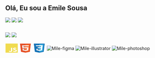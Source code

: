 ## Olá, Eu sou a Emile Sousa

<div> 
  <a href="https://www.instagram.com/mile_souss?igsh=MWI2N2o0bjl3aDR2aw==" target="_blank"><img src="https://img.shields.io/badge/-Instagram-%23E4405F?style=for-the-badge&logo=instagram&logoColor=white" target="_blank"></a>
  <a href = "mailto:emilesousadasilva38@gmail.com"><img src="https://img.shields.io/badge/-Gmail-%23333?style=for-the-badge&logo=gmail&logoColor=white" target="_blank"></a>
  <a href="https://www.linkedin.com/in/emile-sousa-150489211?utm_source=share&utm_campaign=share_via&utm_content=profile&utm_medium=android_app" target="_blank"><img src="https://img.shields.io/badge/-LinkedIn-%230077B5?style=for-the-badge&logo=linkedin&logoColor=white" target="_blank"></a>
  
</div>

##
<div>
<img height="180em" src = "https://github-readme-stats.vercel.app/api?username=emilesousa&show_icons=true&theme=tokyonight&pinclude_all_commits=true&count_private=true"/>
<img height="140em" src = "https://github-readme-stats.vercel.app/api/top-langs/?username=emilesousa&hide_progress=true&theme=tokyonight"/>
</div>


<div style="display: inline_block"><br>
  <img align="center" alt="Mile-Js" height="30" width="40" src="https://raw.githubusercontent.com/devicons/devicon/master/icons/javascript/javascript-plain.svg">
  <img align="center" alt="Mile-HTML" height="30" width="40" src="https://raw.githubusercontent.com/devicons/devicon/master/icons/html5/html5-original.svg">
  <img align="center" alt="Mile-CSS" height="30" width="40" src="https://raw.githubusercontent.com/devicons/devicon/master/icons/css3/css3-original.svg">
  <img align="center" alt="Mile-figma" height="30" width="40" src="https://cdn.jsdelivr.net/gh/devicons/devicon@latest/icons/figma/figma-original.svg">
  <img align="center" alt="Mile-illustrator" height="30" width="40" src="https://cdn.jsdelivr.net/gh/devicons/devicon@latest/icons/illustrator/illustrator-line.svg"/>
  <img align="center" alt="Mile-photoshop" height="30" width="40" src="https://cdn.jsdelivr.net/gh/devicons/devicon@latest/icons/photoshop/photoshop-original.svg"/>
</div>


